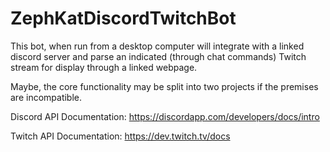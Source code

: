 # ZephKatDiscordTwitchBot

This bot, when run from a desktop computer will integrate with a linked discord server and parse an indicated (through chat commands) Twitch stream for display through a linked webpage.

Maybe, the core functionality may be split into two projects if the premises are incompatible.

Discord API Documentation: https://discordapp.com/developers/docs/intro

Twitch API Documentation: https://dev.twitch.tv/docs
